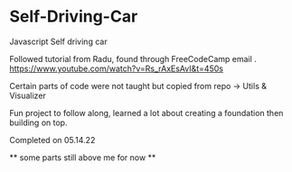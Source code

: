 # Self-Driving-Car
Javascript Self driving car

Followed tutorial from Radu, found through FreeCodeCamp email . https://www.youtube.com/watch?v=Rs_rAxEsAvI&t=450s

Certain parts of code were not taught but copied from repo -> Utils & Visualizer

Fun project to follow along, learned a lot about creating a foundation then building on top. 

Completed on 05.14.22 

** some parts still above me for now **
